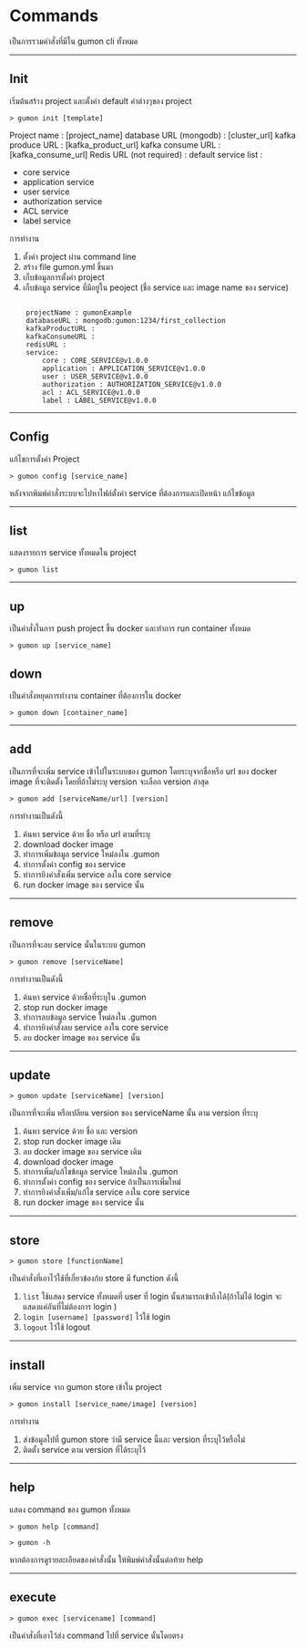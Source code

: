 # Commands

  เป็นการรวมคำสั่งที่มีใน gumon cli ทั้งหมด

---
## Init
 เริ่มต้นสร้าง project และตั้งค่า default ค่าต่างๆของ project
 
    > gumon init [template]
    
   Project name : [project_name]
   database URL (mongodb) : [cluster_url]
   kafka produce URL : [kafka_product_url]
   kafka consume URL : [kafka_consume_url]
   Redis URL (not required) :
   default service list :
- core service
- application service
- user service
- authorization service
- ACL service
- label service

การทำงาน

1. ตั้งค่า project ผ่าน command line
2. สร้าง file gumon.yml ขึ้นมา
3. เก็บข้อมูลการตั้งค่า project
4. เก็บข้อมูล service ที่มีอยู่ใน peoject (ชื่อ service และ image name ของ service)

```

    projectName : gumonExample
    databaseURL : mongodb:gumon:1234/first_collection
    kafkaProductURL : 
    kafkaConsumeURL : 
    redisURL : 
    service: 
        core : CORE_SERVICE@v1.0.0
        application : APPLICATION_SERVICE@v1.0.0
        user : USER_SERVICE@v1.0.0
        authorization : AUTHORIZATION_SERVICE@v1.0.0
        acl : ACL_SERVICE@v1.0.0
        label : LABEL_SERVICE@v1.0.0

```

---
## Config
 แก้ไขการตั้งค่า Project
 
    > gumon config [service_name]

หลังจากพิมพ์คำสั่งระบบจะไปหาไฟล์ตั้งค่า service ที่ต้องการและเปิดหน้า แก้ไขข้อมูล

---
## list
แสดงรายการ service ทั้งหมดใน project

    > gumon list
    
---
## up
เป็นคำสั่งในการ push project ขึ้น docker และทำการ run container ทั้งหมด

    > gumon up [service_name]

## down
 เป็นคำสั่งหยุดการทำงาน container ที่ต้องการใน docker
    
    > gumon down [container_name]
    
---
## add
เป็นการที่จะเพิ่ม service เข้าไปในระบบของ gumon โดยระบุจากชื่อหรือ url ของ docker image ที่จะติดตั้ง โดยที่ถ้าไม่ระบุ version จะเลือก version ล่าสุด

    > gumon add [serviceName/url] [version]

  
  การทำงานเป็นดังนี้

  1. ค้นหา service ด้วย ชื่อ หรือ url ตามที่ระบุ
  2. download docker image 
  3. ทำการเพิ่มข้อมูล service ใหม่ลงใน .gumon
  4. ทำการตั้งค่า config ของ service
  5. ทำการยิงคำสั่งเพิ่ม service ลงใน core service
  6. run docker image ของ service นั้น
  
---
## remove
เป็นการที่จะลบ service นั้นในระบบ gumon

    > gumon remove [serviceName]

  
  การทำงานเป็นดังนี้

  1. ค้นหา service ด้วยชื่อที่ระบุใน .gumon
  2. stop run docker image 
  3. ทำการลบข้อมูล service ใหม่ลงใน .gumon
  4. ทำการยิงคำสั่งลบ service ลงใน core service
  5. ลบ docker image ของ service นั้น

---
## update

    > gumon update [serviceName] [version]

  เป็นการที่จะเพิ่ม หรือเปลียน version ของ serviceName นั้น ตาม version ที่ระบุ

  1. ค้นหา service ด้วย ชื่อ และ version
  2. stop run docker image เดิม
  3. ลบ docker image ของ service เดิม
  4. download docker image 
  5. ทำการเพิ่ม/แก้ไขข้อมูล service ใหม่ลงใน .gumon
  6. ทำการตั้งค่า config ของ service ถ้าเป็นการเพิ่มใหม่
  7. ทำการยิงคำสั่งเพิ่ม/แก้ไข service ลงใน core service
  8. run docker image ของ service นั้น

---
## store

    > gumon store [functionName] 

  เป็นคำสั่งที่เอาไว้ใช้ที่เกี๋ยวข้องก้บ store มี function ดังนี้

  1. `list` ใช้แสดง service ทั้งหมดที่ user ที่ login นั้นสามารถเข้าถึงได้(ถ้าไม่ได้ login จะแสดงแค่อันที่ไม่ต้องการ login )
  2. `login [username] [password]` ไว้ใช้ login
  3. `logout` ไว้ใช้ logout

---
## install
เพิ่ม service จาก gumon store เข้าใน project

    > gumon install [service_name/image] [version]

การทำงาน
1. ส่งข้อมูลไปที่ gumon store ว่ามี service นี้และ version ที่ระบุไว้หรือไม่
2. ติดตั้ง service ตาม version ที่ได้ระบุไว้

---
## help
 แสดง command ของ gumon ทั้งหมด
    
    > gumon help [command]
    
    > gumon -h

หากต้องการดูรายละเอียดของคำสั่งนั้น ให้พิมพ์คำสั่งนั้นต่อท้าย help

---
## execute

    > gumon exec [servicename] [command]
  
  เป็นคำสั่งที่เอาไว้ส่ง command ไปที่ service นั้นโดยตรง
